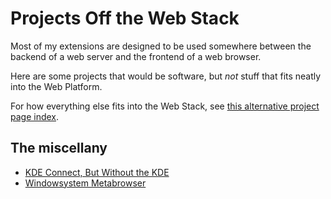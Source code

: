 # Projects Off the Web Stack

Most of my extensions are designed to be used somewhere between the backend of a web server and the frontend of a web browser.

Here are some projects that would be software, but *not* stuff that fits neatly into the Web Platform.

For how everything else fits into the Web Stack, see [this alternative project page index](d93f66b1-427e-4978-8ac7-14fb452bfad6.md).

## The miscellany

- [KDE Connect, But Without the KDE](8639e616-3739-488a-8972-138ab1d4dd0a.md)
- [Windowsystem Metabrowser](20768279-9c6d-4476-90d8-9dd15f3aa4d3.md)
